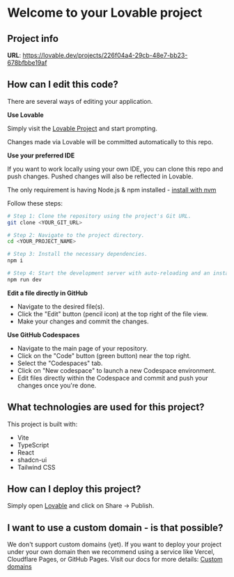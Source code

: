 
# Welcome to your Lovable project

## Project info

**URL**: https://lovable.dev/projects/226f04a4-29cb-48e7-bb23-678bfbbe19af

## How can I edit this code?

There are several ways of editing your application.

**Use Lovable**

Simply visit the [Lovable Project](https://lovable.dev/projects/226f04a4-29cb-48e7-bb23-678bfbbe19af) and start prompting.

Changes made via Lovable will be committed automatically to this repo.

**Use your preferred IDE**

If you want to work locally using your own IDE, you can clone this repo and push changes. Pushed changes will also be reflected in Lovable.

The only requirement is having Node.js & npm installed - [install with nvm](https://github.com/nvm-sh/nvm#installing-and-updating)

Follow these steps:

```sh
# Step 1: Clone the repository using the project's Git URL.
git clone <YOUR_GIT_URL>

# Step 2: Navigate to the project directory.
cd <YOUR_PROJECT_NAME>

# Step 3: Install the necessary dependencies.
npm i

# Step 4: Start the development server with auto-reloading and an instant preview.
npm run dev
```

**Edit a file directly in GitHub**

- Navigate to the desired file(s).
- Click the "Edit" button (pencil icon) at the top right of the file view.
- Make your changes and commit the changes.

**Use GitHub Codespaces**

- Navigate to the main page of your repository.
- Click on the "Code" button (green button) near the top right.
- Select the "Codespaces" tab.
- Click on "New codespace" to launch a new Codespace environment.
- Edit files directly within the Codespace and commit and push your changes once you're done.

## What technologies are used for this project?

This project is built with:

- Vite
- TypeScript
- React
- shadcn-ui
- Tailwind CSS

## How can I deploy this project?

Simply open [Lovable](https://lovable.dev/projects/226f04a4-29cb-48e7-bb23-678bfbbe19af) and click on Share -> Publish.

## I want to use a custom domain - is that possible?

We don't support custom domains (yet). If you want to deploy your project under your own domain then we recommend using a service like Vercel, Cloudflare Pages, or GitHub Pages. Visit our docs for more details: [Custom domains](https://docs.lovable.dev/tips-tricks/custom-domain/)
